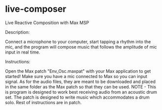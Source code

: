 # live-composer
Live Reactive Composition with Max MSP

Description:

Connect a microphone to your computer, start tapping a rhythm into the mic, and the program will compose music that follows the amplitude of mic input in real time.

Instructions:

Open the Max patch "Env_Osc.maxpat" with your Max application to get started! Make sure you have a mic connected to Max so you can input signal. As for the audio files, they are meant to be downloaded and placed in the same folder as the Max patch so that they can be used. NOTE - This is program is designed to work best receiving audio from an acoustic drum set. The patch is designed to write music which accommodates a drum solo. Rest of instructions are in patch. 
